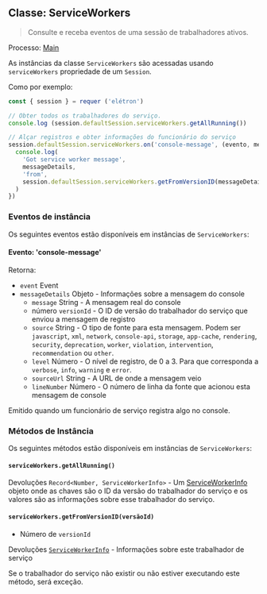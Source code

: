 ## Classe: ServiceWorkers

> Consulte e receba eventos de uma sessão de trabalhadores ativos.

Processo: [Main](../glossary.md#main-process)

As instâncias da classe `ServiceWorkers` são acessadas usando `serviceWorkers` propriedade de um `Session`.

Como por exemplo:

```javascript
const { session } = requer ('elétron')

// Obter todos os trabalhadores do serviço.
console.log (session.defaultSession.serviceWorkers.getAllRunning())

// Alçar registros e obter informações do funcionário do serviço
session.defaultSession.serviceWorkers.on('console-message', (evento, mensagemDe detalhes) => {
  console.log(
    'Got service worker message',
    messageDetails,
    'from',
    session.defaultSession.serviceWorkers.getFromVersionID(messageDetails.versionId)
  )
})
```

### Eventos de instância

Os seguintes eventos estão disponíveis em instâncias de `ServiceWorkers`:

#### Evento: 'console-message'

Retorna:

* `event` Event
* `messageDetails` Objeto - Informações sobre a mensagem do console
  * `message` String - A mensagem real do console
  * número `versionId` - O ID de versão do trabalhador do serviço que enviou a mensagem de registro
  * `source` String - O tipo de fonte para esta mensagem.  Podem ser `javascript`, `xml`, `network`, `console-api`, `storage`, `app-cache`, `rendering`, `security`, `deprecation`, `worker`, `violation`, `intervention`, `recommendation` ou `other`.
  * `level` Número - O nível de registro, de 0 a 3. Para que corresponda a `verbose`, `info`, `warning` e `error`.
  * `sourceUrl` String - A URL de onde a mensagem veio
  * `lineNumber` Número - O número de linha da fonte que acionou esta mensagem de console

Emitido quando um funcionário de serviço registra algo no console.

### Métodos de Instância

Os seguintes métodos estão disponíveis em instâncias de `ServiceWorkers`:

#### `serviceWorkers.getAllRunning()`

Devoluções `Record<Number, ServiceWorkerInfo>` - Um [ServiceWorkerInfo](structures/service-worker-info.md) objeto onde as chaves são o ID da versão do trabalhador do serviço e os valores são as informações sobre esse trabalhador do serviço.

#### `serviceWorkers.getFromVersionID(versãoId)`

* Número de `versionId`

Devoluções [`ServiceWorkerInfo`](structures/service-worker-info.md) - Informações sobre este trabalhador de serviço

Se o trabalhador do serviço não existir ou não estiver executando este método, será exceção.
